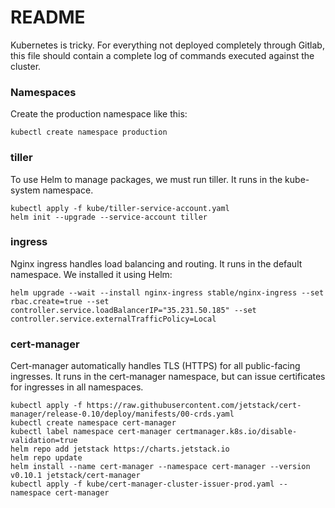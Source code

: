 # README

Kubernetes is tricky. For everything not deployed completely through Gitlab, this file should contain a complete log of commands executed against the cluster.

### Namespaces

Create the production namespace like this:

    kubectl create namespace production

### tiller

To use Helm to manage packages, we must run tiller. It runs in the kube-system namespace.

    kubectl apply -f kube/tiller-service-account.yaml
    helm init --upgrade --service-account tiller

### ingress

Nginx ingress handles load balancing and routing. It runs in the default namespace. We installed it using Helm:

    helm upgrade --wait --install nginx-ingress stable/nginx-ingress --set rbac.create=true --set controller.service.loadBalancerIP="35.231.50.185" --set controller.service.externalTrafficPolicy=Local

### cert-manager

Cert-manager automatically handles TLS (HTTPS) for all public-facing ingresses. It runs in the cert-manager namespace, but can issue certificates for ingresses in all namespaces.

    kubectl apply -f https://raw.githubusercontent.com/jetstack/cert-manager/release-0.10/deploy/manifests/00-crds.yaml
    kubectl create namespace cert-manager
    kubectl label namespace cert-manager certmanager.k8s.io/disable-validation=true
    helm repo add jetstack https://charts.jetstack.io
    helm repo update
    helm install --name cert-manager --namespace cert-manager --version v0.10.1 jetstack/cert-manager
    kubectl apply -f kube/cert-manager-cluster-issuer-prod.yaml --namespace cert-manager

